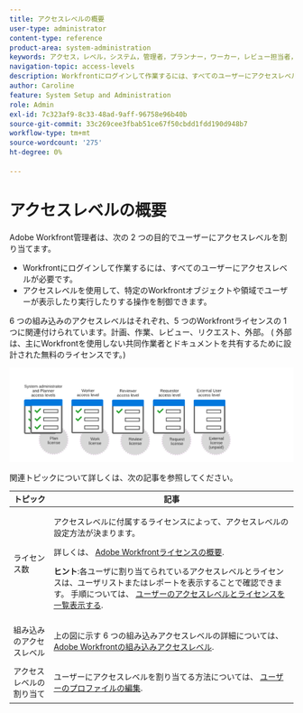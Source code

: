 ```yaml
---
title: アクセスレベルの概要
user-type: administrator
content-type: reference
product-area: system-administration
keywords: アクセス，レベル，システム，管理者，プランナー，ワーカー，レビュー担当者，要求者，外部，ユーザー
navigation-topic: access-levels
description: Workfrontにログインして作業するには、すべてのユーザーにアクセスレベルが必要です。 アクセスレベルを使用して、特定のWorkfrontオブジェクトや領域でユーザーが表示したり実行したりする操作を制御できます。 組み込みの 6 つのアクセスレベルはそれぞれ、5 つのWorkfrontライセンス（プラン、作業、レビュー、リクエスト、外部）の 1 つに関連付けられています。
author: Caroline
feature: System Setup and Administration
role: Admin
exl-id: 7c323af9-8c33-48ad-9aff-96758e96b40b
source-git-commit: 33c269cee3fbab51ce67f50cbdd1fdd190d948b7
workflow-type: tm+mt
source-wordcount: '275'
ht-degree: 0%

---
```


# アクセスレベルの概要

Adobe Workfront管理者は、次の 2 つの目的でユーザーにアクセスレベルを割り当てます。

* Workfrontにログインして作業するには、すべてのユーザーにアクセスレベルが必要です。
* アクセスレベルを使用して、特定のWorkfrontオブジェクトや領域でユーザーが表示したり実行したりする操作を制御できます。

6 つの組み込みのアクセスレベルはそれぞれ、5 つのWorkfrontライセンスの 1 つに関連付けられています。計画、作業、レビュー、リクエスト、外部。 ( 外部は、主にWorkfrontを使用しない共同作業者とドキュメントを共有するために設計された無料のライセンスです。)

![](assets/access-levels-and-licenses-old.png)

関連トピックについて詳しくは、次の記事を参照してください。

<table style="table-layout:auto"> 
 <col> 
 <col> 
 <thead> 
  <tr> 
   <th>トピック</th> 
   <th>記事</th> 
  </tr> 
 </thead> 
 <tbody> 
  <tr> 
   <td>ライセンス数</td> 
   <td> <p>アクセスレベルに付属するライセンスによって、アクセスレベルの設定方法が決まります。</p> <p>詳しくは、 <a href="../../../administration-and-setup/add-users/access-levels-and-object-permissions/wf-licenses.md" class="MCXref xref">Adobe Workfrontライセンスの概要</a>.</p> <p><strong>ヒント</strong>:各ユーザに割り当てられているアクセスレベルとライセンスは、ユーザリストまたはレポートを表示することで確認できます。 手順については、 <a href="../../../administration-and-setup/add-users/access-levels-and-object-permissions/list-access-levels-and-licenses-for-your-users.md" class="MCXref xref">ユーザーのアクセスレベルとライセンスを一覧表示する</a>.</p> </td> 
  </tr> 
  <tr> 
   <td>組み込みのアクセスレベル</td> 
   <td> <p>上の図に示す 6 つの組み込みアクセスレベルの詳細については、 <a href="../../../administration-and-setup/add-users/access-levels-and-object-permissions/default-access-levels-in-workfront.md" class="MCXref xref">Adobe Workfrontの組み込みアクセスレベル</a>.</p> </td> 
  </tr> 
  <tr> 
   <td>アクセスレベルの割り当て</td> 
   <td> <p>ユーザーにアクセスレベルを割り当てる方法については、 <a href="../../../administration-and-setup/add-users/create-and-manage-users/edit-a-users-profile.md" class="MCXref xref">ユーザーのプロファイルの編集</a>.</p> </td> 
  </tr> 
  <!--
  <tr> 
   <td>Access levels and proofing</td> 
   <td> <p>Your users' access levels can affect proofing for each permission profile. For more information, see the section in the article .</p> </td> 
  </tr> 
  -->
 </tbody> 
</table>
